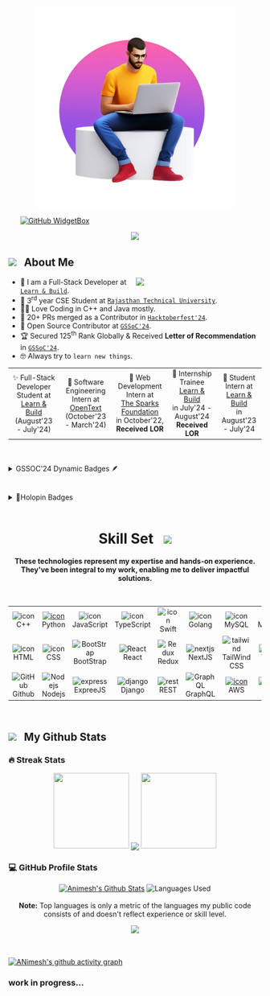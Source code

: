 

<!-------------------------------------------------------------------------------------------------------------------------------------------------->
<!----- animesh's Icon ------------------------------------------------------------------------------------------------------------------------------>
<!-------------------------------------------------------------------------------------------------------------------------------------------------->

  <div>
    <div align="center">
        <a href="https://github.com/ansiace"><img src="animesh.png" height="400" /></a>
    </div>
    
<!-------------------------------------------------------------------------------------------------------------------------------------------------->
<!----- animesh's Profile Bar ----------------------------------------------------------------------------------------------------------------------->
<!-------------------------------------------------------------------------------------------------------------------------------------------------->


  &nbsp;&nbsp;&nbsp;&nbsp;&nbsp;
  <a href="https://ansiace.vercel.app/" target="_blank">
        <img src="https://github-widgetbox.vercel.app/api/profile?username=ansiace&data=followers,repositories,stars,commits&theme=dark" alt="GitHub WidgetBox" width="90%" height="0%">
    </a>

<p align = "center"><img src = "https://komarev.com/ghpvc/?username=ansiace&label=PROFILE%20VISITORS&color=CD5F08&style=for-the-badge" height="27"/></p>


<!-------------------------------------------------------------------------------------------------------------------------------------------------->
<!----- about section ----------------------------------------------------------------------------------------------------------------------->
<!-------------------------------------------------------------------------------------------------------------------------------------------------->

## <img src = "https://github-production-user-asset-6210df.s3.amazonaws.com/73993775/283929614-7d083e4b-8c04-4c94-b996-085e97c9a6a0.gif" width = 41px>&nbsp;&nbsp; About Me
<img align = "right" src = "https://github-production-user-asset-6210df.s3.amazonaws.com/73993775/283930112-76687f51-ac99-48ef-a44b-dd11c1d78e7f.gif" width = 250px></img>
- 🏢 I am a Full-Stack Developer at [`Learn & Build`](https://learnandbuild.in/).
- 🏫 3<sup>rd</sup> year CSE Student at [`Rajasthan Technical University`](https://www.rtu.ac.in/index/).
- 🧑‍💻 Love Coding in C++ and Java mostly.
- 🙂 20+ PRs merged as a Contributor in [`Hacktoberfest'24`](https://hacktoberfest.com/).
- 🙂 Open Source Contributor at [`GSSoC'24`](https://gssoc.girlscript.tech/).
- 🏆 Secured 125<sup>th</sup> Rank Globally & Received **Letter of Recommendation** in [`GSSoC'24`](https://gssoc.girlscript.tech/).
- 🤓 Always try to `learn new things`.


<table align = "center">
<tr>
<td align = "center"> ✨ Full-Stack Developer Student at <a href = "https://learnandbuild.in/"><br>Learn & Build</a> <br>(August'23 - July'24) </td>
<td align = "center"> 💫 Software Engineering Intern at <a href = "https://www.opentext.com/"><br>OpenText</a> <br>(October'23 - March'24) </td>
<td align = "center"> 🌟 Web Development Intern at <a href = "https://internship.thesparksfoundation.info/"><br>The Sparks Foundation</a> <br>in October'22, <b>Received LOR</b> </td>
<td align = "center"> 🌟 Internship Trainee <a href = "https://learnandbuild.in/"><br>Learn & Build</a> <br>in July'24 - August'24 <b>Received LOR</b> </td>
<td align = "center"> 🌟 Student Intern at <a href = "https://learnandbuild.in/"><br>Learn & Build</a> <br>in August'23 - July'24 </td>
</tr>
</table>

<br>
<br>

<details>
<summary>GSSOC'24 Dynamic Badges 🪶</summary>

<div style='display:flex; align-items:center; gap: 10px;' align='center'><a href="https://gssoc.girlscript.tech/leaderboard">
<!-- GSSoC Postman Badge-->
<a href="https://api.badgr.io/public/assertions/-ZJl-0cWR8O6ARh5R0O7JA?embedVersion=1&amp;embedWidth=330&amp;embedHeight=191&amp;identity__email=animeshrai2412%40gmail.com" target="_blank">
    <img src="https://github.com/user-attachments/assets/ddec9832-7a25-4414-acd3-fcf69bb9f755" width="96" alt="Postman API Fundamentals Student Expert">
</a>

<!-- GSSoC HACK WEB3CONF INDIA Badge -->
<a href="https://gssoc.girlscript.tech/leaderboard" target="_blank">
<img src="https://github.com/user-attachments/assets/8efa4bff-9b43-4c70-88d8-e2d43dd7aecc" width="96" />
</a>


<!--American Heroes Badge-->
<a href="https://api.badgr.io/public/assertions/fatlU9UmR466PnbtsCG5eA?identity__email=animeshrai2412%40gmail.com" target="_blank">
    <img src="https://github.com/user-attachments/assets/60802d4b-e6cb-4072-9065-0f89bbdc1e50" width="96" alt="American Heroes Badge">
</a>

<!--GSSoC 1st Explorer Badge on 60 points-->

<a href="https://gssoc.girlscript.tech/leaderboard" target="_blank">
<img src="https://github.com/user-attachments/assets/c50c143c-678c-49cd-8d66-7e5642b94f02" width="96"/>
</a>

<!--GSSoC 2nd Adventurer Badge on 140 points-->

<a href="https://gssoc.girlscript.tech/leaderboard" target="_blank">
    <img src="https://github.com/user-attachments/assets/e2f91c6c-b719-45aa-84d4-7d1dae58d8c4" width="96"/>
</a>

<!--GSSoC 3rd Trailblazer Badge on 200 points-->

<a href="https://gssoc.girlscript.tech/leaderboard" target="_blank">
<img src="https://github.com/user-attachments/assets/d01deebf-5e97-41cd-a18b-be55e156eb15" width="96"/>
</a>

<!--GSSoC 4th Summit Seeker Badge	on 300 points-->

<a href="https://gssoc.girlscript.tech/leaderboard" target="_blank">
<img src="https://github.com/user-attachments/assets/c2ed0f18-ae19-4b8e-b354-f92ded3f4493" width="96"/>
</a>

<!--GSSoC 5th Champion Badge on 500 points-->
<a href="https://gssoc.girlscript.tech/leaderboard">
<img src="https://gssoc.girlscript.tech/badges/5.png?imwidth=256" width="96" alt="GSSoC Badge">
</a>

<!--GSSoC 6th Innovator Badge on 1200 points-->
<a href="https://gssoc.girlscript.tech/leaderboard">
<img src="https://github.com/user-attachments/assets/3c9f86b5-9d3c-4e60-8a61-2bbe93fe88e2" width="96" />
</a>

<!--GSSoC Git explorer Badge-->
<a href="https://gssoc.girlscript.tech/leaderboard">
<img src="https://github.com/user-attachments/assets/53c905f6-5cb7-4333-83b0-eab4f0c2d276" width="105" alt="Image">
</a>

</div>

</details>


<br>
<br>

<details>
<summary>🏅Holopin Badges</summary>

<!--holopin bages-->

[![An image of @ansiace's Holopin badges, which is a link to view their full Holopin profile](https://holopin.me/ansiace)](https://holopin.io/@ansiace)


</div>

</details>


<br>





<!-- Skill Set  -->
<div align="center">
    <h1>Skill Set &nbsp; <img src='https://user-images.githubusercontent.com/74038190/206662607-d9e7591e-bbf9-42f9-9386-29efc927bc16.gif' width="40"> </h1>
    <h4>These technologies represent my expertise and hands-on experience. They've been integral to my work, enabling me to deliver impactful solutions. </h4>
</div>

<!---------------------------------------------------------------------------------------------------------------------------------------------------------->
<!----- Animesh's Tech Stack Table    ----------------------------------------------------------------------------------------------------------------------->
<!---------------------------------------------------------------------------------------------------------------------------------------------------------->

<table>
<div style="display: flex; align-items: flex-start; align: center">
<table align="center">
  <tr>
    <td align="center" width="96">
        <img src="https://techstack-generator.vercel.app/cpp-icon.svg" alt="icon" width="40" height="40" />
      <br>C++
    </td>
    <td align="center" width="96">
      <a href="https://www.python.org/">
        <img src="https://techstack-generator.vercel.app/python-icon.svg" alt="icon" width="40" height="40" />
      </a>
      <br>Python
    </td>
    <td align="center" width="96">
        <img src="https://techstack-generator.vercel.app/js-icon.svg" alt="icon" width="40" height="40" />
      <br>JavaScript
    </td>
    <td align="center" width="96">
        <img src="https://techstack-generator.vercel.app/ts-icon.svg" alt="icon" width="40" height="40" />
      <br>TypeScript
    </td>
    <td align="center" width="96">
        <img src="https://techstack-generator.vercel.app/swift-icon.svg" alt="icon" width="40" height="40" />
      <br>Swift
    </td>
    <td align="center" width="96">
        <img src="https://skillicons.dev/icons?i=go" alt="icon" width="40" height="40" />
      <br>Golang
    </td>
    <td align="center" width="96">
        <img src="https://techstack-generator.vercel.app/mysql-icon.svg" alt="icon" width="40" height="40" />
      <br>MySQL
    </td>
    <td align="center" width="96">
        <img src="https://skillicons.dev/icons?i=mongodb" alt="icon" width="40" height="40" />
      <br>MongoDB
    </td>
    <td align="center" width="96">
        <img src="https://skillicons.dev/icons?i=postgres" alt="icon" width="40" height="40" />
      <br>PostgreSQL
    </td>
  </tr>
  <tr>
  <td align="center" width="96">
        <img src="https://skillicons.dev/icons?i=html" alt="icon" width="40" height="40" />
      <br>HTML
    <td align="center" width="96">
        <img src="https://skillicons.dev/icons?i=css" alt="icon" width="40" height="40" />
      <br>CSS
    </td>
    <td align="center" width="96"> 
        <img src="https://skillicons.dev/icons?i=bootstrap" width="40" height="40" alt="BootStrap" />
      <br>BootStrap
    </td>
    <td align="center"  width="96">
        <img src="https://techstack-generator.vercel.app/react-icon.svg" width="40" height="40" alt="React" />
      <br>React
    </td>
    <td align="center"  width="96">
        <img src="https://techstack-generator.vercel.app/redux-icon.svg" width="40" height="40" alt="Redux" />
      <br>Redux
    </td>
    <td align="center" width="96">
        <img src="https://skillicons.dev/icons?i=nextjs" width="40" height="40" alt="nextjs" />
      <br>NextJS
    </td>
    <td align="center"  width="96">
        <img src="https://skillicons.dev/icons?i=tailwind" width="40" height="40" alt="tailwind" />
      <br>TailWind CSS
    </td>
    <td align="center" width="96">
        <img src="https://skillicons.dev/icons?i=threejs" width="40" height="40" alt="threejs" />
      <br>Three.js
    </td>
    <td align="center" width="96">
        <img src="https://skillicons.dev/icons?i=jquery"width="40" height="40" alt="jQuery" />
      <br>jQuery
    </td>
  </tr>
 <tr>
      <td align="center" width="96">
        <img src="https://techstack-generator.vercel.app/github-icon.svg" width="40" height="40" alt="GitHub" />
      <br>Github
    </td>
        <td align="center" width="96">
        <img src="https://skillicons.dev/icons?i=nodejs" width="40" height="40" alt="Nodejs" />
      <br>Nodejs
      </td>
      </td>
    <td align="center" width="96">
        <img src="https://skillicons.dev/icons?i=express" width="40" height="40" alt="express" />
      <br>ExpreeJS
    </td>
            <td align="center" width="96">
        <img src="https://techstack-generator.vercel.app/django-icon.svg" width="40" height="40" alt="django" />
      <br>Django
    </td>
              <td align="center" width="96">
        <img src="https://techstack-generator.vercel.app/restapi-icon.svg" width="40" height="40" alt="rest" />
      <br>REST
    </td>
              <td align="center" width="96">
        <img src="https://techstack-generator.vercel.app/graphql-icon.svg" width="40" height="40" alt="GraphQL" />
      <br>GraphQL
  <td align="center" width="96">
      <a href="#macropower-tech">
        <img src="https://techstack-generator.vercel.app/aws-icon.svg" alt="icon" width="40" height="40" />
      </a>
      <br>AWS
    </td>
              <td align="center" width="96">
        <img src="https://techstack-generator.vercel.app/docker-icon.svg" width="40" height="40" alt="Docker" />
      <br>Docker
    </td>
    <td align="center" width="96">
        <img src="https://techstack-generator.vercel.app/kubernetes-icon.svg" width="40" height="40" alt="Kubernetes" />
      <br>Kubernetes
    </td>
 </tr>
</table>

<br>



## <img src = "https://github-production-user-asset-6210df.s3.amazonaws.com/73993775/283932715-9307f2e9-03b3-4b2f-afc4-17f425b4a8ab.gif" width = 50px>&nbsp;&nbsp; My Github Stats

<h3>🔥 Streak Stats</h3>

<p align="center">
   <a>
   <img height="150" width="150" src="https://user-images.githubusercontent.com/85965606/194883377-48faf476-56b7-4550-8574-844f2ca8baca.png">
   <img align="center" src="https://streak-stats.demolab.com?user=ansiace&theme=vision-friendly-dark&border_radius=10"/>
   <img height="150" width="150" src="https://user-images.githubusercontent.com/85965606/194883387-b4d3b9f8-d432-4b77-8aab-77c6ed120e31.png"> 
   </a>
</p>

<h3>💻 GitHub Profile Stats</h3>
<p align = "center">
<a href = "https://github.com/ansiace">
<img src = "https://github-readme-stats.vercel.app/api?username=ansiace&show_icons=true&count_private=true&locale=en&theme=vision-friendly-dark&layout=compact" alt = "Animesh's Github Stats" height = 200px/></a>
<img src = "https://github-readme-stats.vercel.app/api/top-langs?username=ansiace&langs_count=15&layout=compact&locale=en&theme=vision-friendly-dark" alt = "Languages Used" height = 200px/>
<br><br>
<b>Note:</b> Top languages is only a metric of the languages my public code consists of and doesn't reflect experience or skill level.
</p>

<p align="center"> <img src = "https://capsule-render.vercel.app/api?type=rect&color=gradient&customColorList=0,2,2,5,10&height=2.5"/></p><br>

[![ANimesh's github activity graph](https://github-readme-activity-graph.vercel.app/graph?username=ansiace&theme=merko)](https://github.com/ansiace)




### work in progress...
